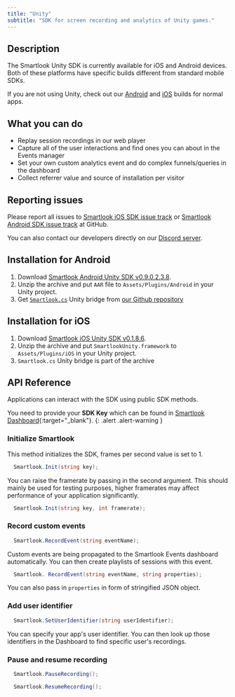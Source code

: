 ```yaml
---
title: "Unity"
subtitle: "SDK for screen recording and analytics of Unity games."
---
```


## Description

The Smartlook Unity SDK is currently available for iOS and Android devices. Both of these platforms have specific builds different from standard mobile SDKs.

If you are not using Unity, check out our [Android](https://smartlook.github.io/docs/sdk/android/) and [iOS](https://smartlook.github.io/docs/sdk/ios/) builds for normal apps.

## What you can do

* Replay session recordings in our web player
* Capture all of the user interactions and find ones you can about in the Events manager
* Set your own custom analytics event and do complex funnels/queries in the dashboard
* Collect referrer value and source of installation per visitor

## Reporting issues

Please report all issues to [Smartlook iOS SDK issue track](https://github.com/smartlook/smartlook-ios-sdk/issues) or [Smartlook Android SDK issue track](https://github.com/smartlook/smartlook-android-sdk/issues) at GitHub.

You can also contact our developers directly on our [Discord server](https://discord.gg/SbEt98m).

## Installation for Android

1. Download [Smartlook Android Unity SDK v0.9.0.2.3.8](https://sdk.smartlook.com/android/app-0.9.0.2.3.8-beta-unity.aar).
2. Unzip the archive and put `AAR` file to `Assets/Plugins/Android` in your Unity project.
3. Get [`Smartlook.cs`](https://github.com/smartsupp/unity-bridge/blob/master/Smartlook.cs) Unity bridge from [our Github repository](https://github.com/smartsupp/unity-bridge/blob/master/Smartlook.cs)

## Installation for iOS

1. Download [Smartlook iOS Unity SDK v0.1.8.6](https://sdk.smartlook.com/ios/smartlook-unity-ios-sdk-0.1.8.6.zip).
2. Unzip the archive and put `SmartlookUnity.framework` to `Assets/Plugins/iOS` in your Unity project.
3. `Smartlook.cs` Unity bridge is part of the archive

## API Reference

Applications can interact with the SDK using public SDK methods.

You need to provide your **SDK Key** which can be found in [Smartlook Dashboard](https://www.smartlook.com/app/dashboard/settings/projects){:target="_blank"}.
{: .alert .alert-warning }

### Initialize Smartlook

This method initializes the SDK, frames per second value is set to 1.

```cs
  Smartlook.Init(string key);
```

You can raise the framerate by passing in the second argument. This should mainly be used for testing purposes, higher framerates may affect performance of your application significantly.

```cs
  Smartlook.Init(string key, int framerate);
```

### Record custom events

```cs
  Smartlook.RecordEvent(string eventName);
```

Custom events are being propagated to the Smartlook Events dashboard automatically. You can then create playlists of sessions with this event.

```cs
  Smartlook. RecordEvent(string eventName, string properties);
```

You can also pass in `properties` in form of stringified JSON object.

### Add user identifier

```cs
  Smartlook.SetUserIdentifier(string userIdentifier);
```

You can specify your app's user identifier. You can then look up those identifiers in the Dashboard to find specific user's recordings.

### Pause and resume recording

```cs
  Smartlook.PauseRecording();
```

```cs
  Smartlook.ResumeRecording();
```

